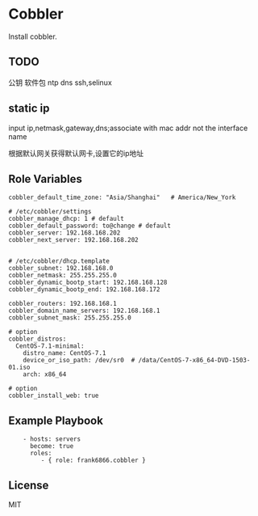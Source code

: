 Cobbler
=======

Install cobbler.

TODO
----

公钥
软件包
ntp
dns
ssh,selinux

## static ip
input ip,netmask,gateway,dns;associate with mac addr not the interface name

根据默认网关获得默认网卡,设置它的ip地址



Role Variables
--------------

```
cobbler_default_time_zone: "Asia/Shanghai"   # America/New_York

# /etc/cobbler/settings
cobbler_manage_dhcp: 1 # default
cobbler_default_password: to@change # default
cobbler_server: 192.168.168.202
cobbler_next_server: 192.168.168.202


# /etc/cobbler/dhcp.template
cobbler_subnet: 192.168.168.0
cobbler_netmask: 255.255.255.0
cobbler_dynamic_bootp_start: 192.168.168.128
cobbler_dynamic_bootp_end: 192.168.168.172

cobbler_routers: 192.168.168.1
cobbler_domain_name_servers: 192.168.168.1
cobbler_subnet_mask: 255.255.255.0

# option
cobbler_distros:
  CentOS-7.1-minimal:
    distro_name: CentOS-7.1
    device_or_iso_path: /dev/sr0  # /data/CentOS-7-x86_64-DVD-1503-01.iso
    arch: x86_64

# option
cobbler_install_web: true
```


Example Playbook
----------------

```
    - hosts: servers
      become: true
      roles:
         - { role: frank6866.cobbler }
```

License
-------

MIT
